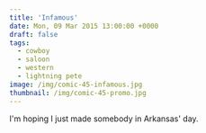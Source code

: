 ```yaml
---
title: 'Infamous'
date: Mon, 09 Mar 2015 13:00:00 +0000
draft: false
tags: 
  - cowboy
  - saloon
  - western
  - lightning pete
image: /img/comic-45-infamous.jpg
thumbnail: /img/comic-45-promo.jpg
---
```


I'm hoping I just made somebody in Arkansas' day.